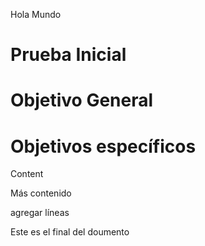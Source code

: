 Hola Mundo

# Prueba Inicial

# Objetivo General

# Objetivos específicos

Content

Más contenido

agregar líneas

Este es el final del doumento